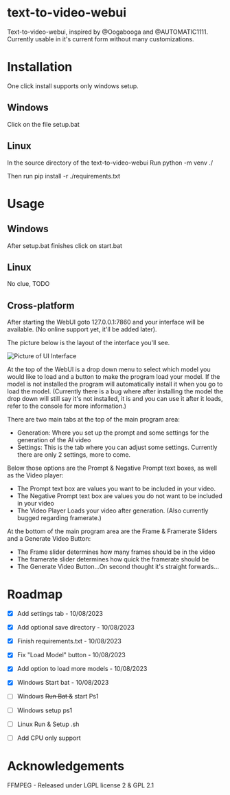 # text-to-video-webui
Text-to-video-webui, inspired by @Oogabooga and @AUTOMATIC1111. Currently usable in it's current form without many customizations. 

# Installation
One click install supports only windows setup.
## Windows
  Click on the file setup.bat
   

## Linux
  In the source directory of the text-to-video-webui
  Run python -m venv ./

  Then run
  pip install -r ./requirements.txt
 

# Usage

## Windows
  After setup.bat finishes click on start.bat

## Linux
  No clue, TODO

## Cross-platform
After starting the WebUI goto 127.0.0.1:7860 and your interface will be available. (No online support yet, it'll be added later).

The picture below is the layout of the interface you'll see.

![Picture of UI Interface](https://github.com/CharlesDowling/text-to-video-webui/assets/121833213/ff87e372-191d-478a-bc2b-a5378f7a97e4)

At the top of the WebUI is a drop down menu to select which model you would like to load and a button to make the program load your model. If the model is not installed the program will automatically install it when you go to load the model. (Currently there is a bug where after installing the model the drop down will still say it's not installed, it is and you can use it after it loads, refer to the console for more information.)

There are two main tabs at the top of the main program area: 
- Generation: Where you set up the prompt and some settings for the generation of the AI video
- Settings: This is the tab where you can adjust some settings. Currently there are only 2 settings, more to come.

Below those options are the Prompt & Negative Prompt text boxes, as well as the Video player:
- The Prompt text box are values you want to be included in your video.
- The Negative Prompt text box are values you do not want to be included in your video
- The Video Player Loads your video after generation. (Also currently bugged regarding framerate.)

At the bottom of the main program area are the Frame & Framerate Sliders and a Generate Video Button:
- The Frame slider determines how many frames should be in the video
- The framerate slider determines how quick the framerate should be
- The Generate Video Button...On second thought it's straight forwards...

# Roadmap
- [X]  Add settings tab - 10/08/2023
- [X]  Add optional save directory - 10/08/2023
- [X]  Finish requirements.txt - 10/08/2023
- [X]  Fix "Load Model" button - 10/08/2023
- [X]  Add option to load more models - 10/08/2023
- [X]  Windows Start bat - 10/08/2023
- [ ]  Windows ~~Run Bat &~~ start Ps1
- [ ]  Windows setup ps1
- [ ]  Linux Run & Setup .sh
- [ ]  Add CPU only support


# Acknowledgements
FFMPEG - Released under LGPL license 2 & GPL 2.1
